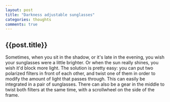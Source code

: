 ```yaml
---
layout: post
title: "Darkness adjustable sunglasses"
categories: thoughts
comments: true
---
```


<h2>{{post.title}}</h2>
Sometimes, when you sit in the shadow, or it's late in the evening, you wish your sunglasses were a little brighter.
Or when the sun really shines, you wish it'd block more light.
The solution is pretty easy: you can put two polarized filters in front of each other, and twist one of them in order to modify the amount of light that passes through.
This can easily be integrated in a pair of sunglasses.
There can also be a gear in the middle to twist both filters at the same time, with a scrollwheel on the side of the frame.

